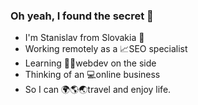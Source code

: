 ### Oh yeah, I found the secret 🥳

- I'm Stanislav from Slovakia 👋
- Working remotely as a 📈SEO specialist 
- Learning 👨‍💻webdev on the side
- Thinking of an 💻online business 
- So I can 🌍🌎🌏travel and enjoy life.

<!--
**StaniKub/StaniKub** is a ✨ _special_ ✨ repository because its `README.md` (this file) appears on your GitHub profile.

Here are some ideas to get you started:

- 🔭 I’m currently working on ...
- 🌱 I’m currently learning ...
- 👯 I’m looking to collaborate on ...
- 🤔 I’m looking for help with ...
- 💬 Ask me about ...
- 📫 How to reach me: ...
- 😄 Pronouns: ...
- ⚡ Fun fact: ...
-->
